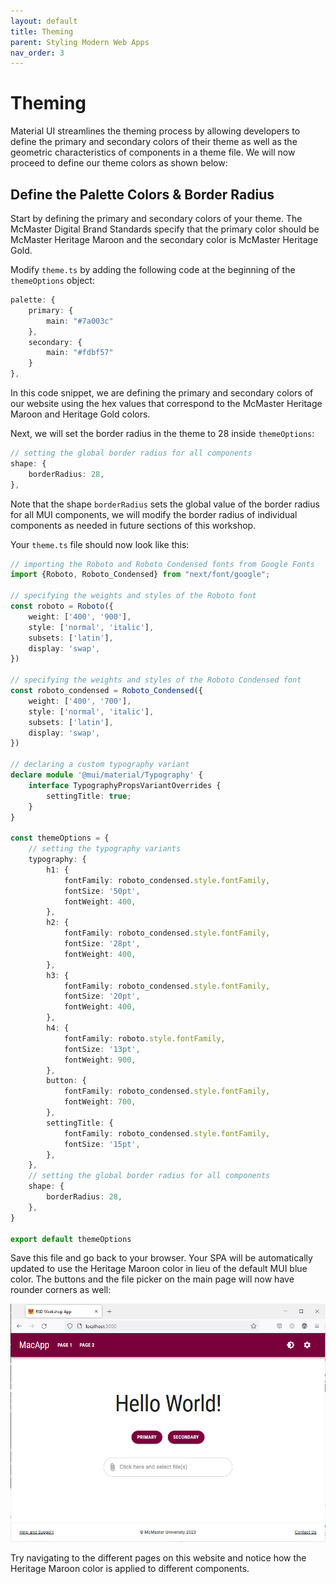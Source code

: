 ```yaml
---
layout: default
title: Theming
parent: Styling Modern Web Apps
nav_order: 3
---
```


# Theming

Material UI streamlines the theming process by allowing developers to define the primary and secondary colors of their theme as well as the geometric characteristics of components in a theme file. We will now proceed to define our theme colors as shown below:

## Define the Palette Colors & Border Radius
Start by defining the primary and secondary colors of your theme. The McMaster Digital Brand Standards specify that the primary color should be McMaster Heritage Maroon and the secondary color is McMaster Heritage Gold.

Modify `theme.ts` by adding the following code at the beginning of the `themeOptions` object:
```ts
palette: {  
	primary: {  
		main: "#7a003c"  
	},  
	secondary: {  
		main: "#fdbf57"  
	}  
},
```
In this code snippet, we are defining the primary and secondary colors of our website using the hex values that correspond to the McMaster Heritage Maroon and Heritage Gold colors.

Next, we will set the border radius in the theme to 28 inside `themeOptions`:
```ts
// setting the global border radius for all components
shape: {  
	borderRadius: 28,  
},
```
Note that the shape `borderRadius` sets the global value of the border radius for all MUI components, we will modify the border radius of individual components as needed in future sections of this workshop.

Your `theme.ts` file should now look like this:
```ts
// importing the Roboto and Roboto Condensed fonts from Google Fonts  
import {Roboto, Roboto_Condensed} from "next/font/google";  
  
// specifying the weights and styles of the Roboto font  
const roboto = Roboto({  
    weight: ['400', '900'],  
    style: ['normal', 'italic'],  
    subsets: ['latin'],  
    display: 'swap',  
})  
  
// specifying the weights and styles of the Roboto Condensed font  
const roboto_condensed = Roboto_Condensed({  
    weight: ['400', '700'],  
    style: ['normal', 'italic'],  
    subsets: ['latin'],  
    display: 'swap',  
})  
  
// declaring a custom typography variant  
declare module '@mui/material/Typography' {  
    interface TypographyPropsVariantOverrides {  
        settingTitle: true;  
    }  
}  
  
const themeOptions = {  
    // setting the typography variants  
    typography: {  
        h1: {  
            fontFamily: roboto_condensed.style.fontFamily,  
            fontSize: '50pt',  
            fontWeight: 400,  
        },  
        h2: {  
            fontFamily: roboto_condensed.style.fontFamily,  
            fontSize: '28pt',  
            fontWeight: 400,  
        },  
        h3: {  
            fontFamily: roboto_condensed.style.fontFamily,  
            fontSize: '20pt',  
            fontWeight: 400,  
        },  
        h4: {  
            fontFamily: roboto.style.fontFamily,  
            fontSize: '13pt',  
            fontWeight: 900,  
        },  
        button: {  
            fontFamily: roboto_condensed.style.fontFamily,  
            fontWeight: 700,  
        },  
        settingTitle: {  
            fontFamily: roboto_condensed.style.fontFamily,  
            fontSize: '15pt',  
        },  
    },  
    // setting the global border radius for all components  
    shape: {  
        borderRadius: 28,  
    },  
}  
  
export default themeOptions
```

Save this file and go back to your browser. Your SPA will be automatically updated to use the Heritage Maroon color in lieu of the default MUI blue color. The buttons and the file picker on the main page will now have rounder corners as well:

![color-index](assets/img/color-index.png)

Try navigating to the different pages on this website and notice how the Heritage Maroon color is applied to different components.
